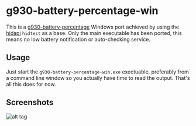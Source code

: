 g930-battery-percentage-win
===========================

This is a [g930-battery-percentage](https://github.com/Roliga/g930-battery-percentage) Windows port achieved by using the [hidapi](https://github.com/signal11/hidapi) `hidtest` as a base. Only the main executable has been ported, this means no low battery notification or auto-checking service.

Usage
-----
Just start the `g930-battery-percentage-win.exe` exectuable, preferably from a command line window so you actually have time to read the output. That's all this does for now.

Screenshots
-----------
![alt tag](https://i.imgur.com/5At3Ijr.png)
